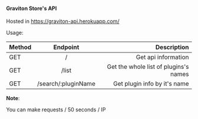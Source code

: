 #### Graviton Store's API

Hosted in https://graviton-api.herokuapp.com/

Usage:

| Method        | Endpoint           | Description  |
| ------------- |:-------------:| -----:|
| GET     | / 					| Get api information |
| GET     | /list   		   |  Get the whole list of plugins's names |
| GET | /search/:pluginName     |    Get plugin info by it's name |

**Note**:

You can make requests / 50 seconds / IP